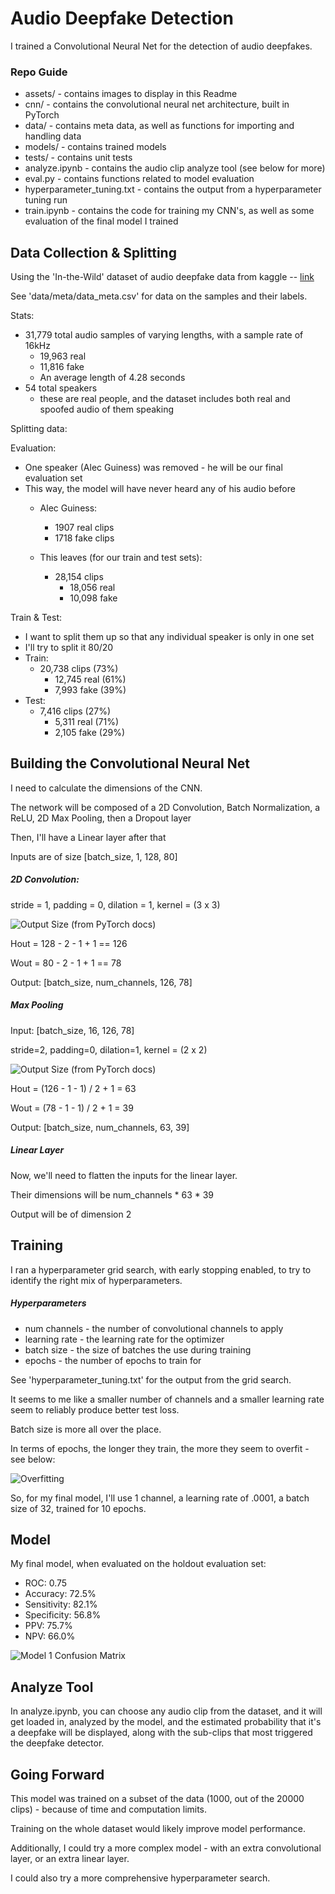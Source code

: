 # Audio Deepfake Detection

I trained a Convolutional Neural Net for the detection of audio deepfakes.

### Repo Guide

- assets/ - contains images to display in this Readme
- cnn/ - contains the convolutional neural net architecture, built in PyTorch
- data/ - contains meta data, as well as functions for importing and handling data
- models/ - contains trained models
- tests/ - contains unit tests
- analyze.ipynb - contains the audio clip analyze tool (see below for more)
- eval.py - contains functions related to model evaluation
- hyperparameter_tuning.txt - contains the output from a hyperparameter tuning run
- train.ipynb - contains the code for training my CNN's, as well as some evaluation of the final model I trained 


## Data Collection & Splitting

Using the 'In-the-Wild' dataset of audio deepfake data from kaggle -- [link](https://www.kaggle.com/datasets/abdallamohamed312/in-the-wild-dataset/data)

See 'data/meta/data_meta.csv' for data on the samples and their labels.

Stats:
- 31,779 total audio samples of varying lengths, with a sample rate of 16kHz
  - 19,963 real
  - 11,816 fake
  - An average length of 4.28 seconds
- 54 total speakers
  - these are real people, and the dataset includes both real and spoofed audio of them speaking

Splitting data:


Evaluation:
- One speaker (Alec Guiness) was removed - he will be our final evaluation set
- This way, the model will have never heard any of his audio before
  - Alec Guiness:
    - 1907 real clips
    - 1718 fake clips

  - This leaves (for our train and test sets):
    - 28,154 clips
      - 18,056 real
      - 10,098 fake

Train & Test:
- I want to split them up so that any individual speaker is only in one set
- I'll try to split it 80/20
- Train:
  - 20,738 clips (73%)
    - 12,745 real (61%)
    - 7,993 fake (39%)
- Test:
  - 7,416 clips (27%)
    - 5,311 real (71%)
    - 2,105 fake (29%)



## Building the Convolutional Neural Net

I need to calculate the dimensions of the CNN.

The network will be composed of a 2D Convolution, Batch Normalization, a ReLU, 2D Max Pooling, then a Dropout layer

Then, I'll have a Linear layer after that

Inputs are of size [batch_size, 1, 128, 80]

##### 2D Convolution:

stride = 1, padding = 0, dilation = 1, kernel = (3 x 3)

![](/assets/images/conv2d_output_shape.png?raw=True "Output Size (from PyTorch docs)")

Hout = 128 - 2 - 1 + 1 == 126

Wout = 80 - 2 - 1 + 1 == 78

Output: [batch_size, num_channels, 126, 78]

##### Max Pooling

Input: [batch_size, 16, 126, 78]

stride=2, padding=0, dilation=1, kernel = (2 x 2)

![](/assets/images/maxpool2d_output_shape.png?raw=True "Output Size (from PyTorch docs)")

Hout = (126 - 1 - 1) / 2 + 1 = 63

Wout = (78 - 1 - 1) / 2 + 1 = 39

Output: [batch_size, num_channels, 63, 39]

##### Linear Layer

Now, we'll need to flatten the inputs for the linear layer.

Their dimensions will be num_channels * 63 * 39

Output will be of dimension 2

## Training

I ran a hyperparameter grid search, with early stopping enabled, to try to identify the right mix of hyperparameters.

##### Hyperparameters

- num channels - the number of convolutional channels to apply
- learning rate - the learning rate for the optimizer
- batch size - the size of batches the use during training
- epochs - the number of epochs to train for

See 'hyperparameter_tuning.txt' for the output from the grid search. 

It seems to me like a smaller number of channels and a smaller learning rate seem to reliably produce better test loss.

Batch size is more all over the place.

In terms of epochs, the longer they train, the more they seem to overfit - see below:

![](/assets/images/overfitting.png?raw=True "Overfitting")

So, for my final model, I'll use 1 channel, a learning rate of .0001, a batch size of 32, trained for 10 epochs.

## Model

My final model, when evaluated on the holdout evaluation set:

- ROC: 0.75
- Accuracy: 72.5%
- Sensitivity: 82.1%
- Specificity: 56.8%
- PPV: 75.7%
- NPV: 66.0%

![](/assets/images/model_1_cm.png?raw=True "Model 1 Confusion Matrix")

## Analyze Tool

In analyze.ipynb, you can choose any audio clip from the dataset, and it will get loaded in, analyzed by the model, and the estimated probability that it's a deepfake will be displayed, along with the sub-clips that most triggered the deepfake detector.

## Going Forward

This model was trained on a subset of the data (1000, out of the 20000 clips) - because of time and computation limits.

Training on the whole dataset would likely improve model performance.

Additionally, I could try a more complex model - with an extra convolutional layer, or an extra linear layer.

I could also try a more comprehensive hyperparameter search.
